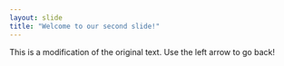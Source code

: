 ```yaml
---
layout: slide
title: "Welcome to our second slide!"
---
```

This is a modification of the original text.
Use the left arrow to go back!
